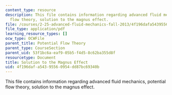 ```yaml
---
content_type: resource
description: This file contains information regarding advanced fluid mechanics, potential
  flow theory, solution to the magnus effect.
file: /courses/2-25-advanced-fluid-mechanics-fall-2013/4f196dafa54395560954dd87bc69340b_MIT2_25F13_SolutionMagnus.pdf
file_type: application/pdf
learning_resource_types: []
ocw_type: OCWFile
parent_title: Potential Flow Theory
parent_type: CourseSection
parent_uid: 53f1bc6a-eaf9-05b5-f4d5-8c62ba355d8f
resourcetype: Document
title: Solution to the Magnus Effect
uid: 4f196daf-a543-9556-0954-dd87bc69340b
---
```

This file contains information regarding advanced fluid mechanics, potential flow theory, solution to the magnus effect.